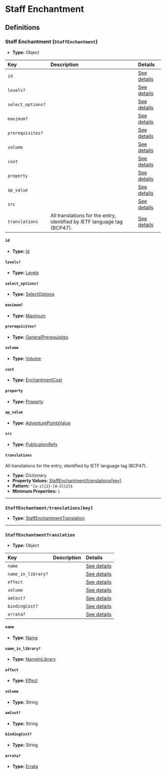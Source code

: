 # Staff Enchantment

## Definitions

### <a name="StaffEnchantment"></a> Staff Enchantment (`StaffEnchantment`)

- **Type:** Object

Key | Description | Details
:-- | :-- | :--
`id` |  | <a href="#StaffEnchantment/id">See details</a>
`levels?` |  | <a href="#StaffEnchantment/levels">See details</a>
`select_options?` |  | <a href="#StaffEnchantment/select_options">See details</a>
`maximum?` |  | <a href="#StaffEnchantment/maximum">See details</a>
`prerequisites?` |  | <a href="#StaffEnchantment/prerequisites">See details</a>
`volume` |  | <a href="#StaffEnchantment/volume">See details</a>
`cost` |  | <a href="#StaffEnchantment/cost">See details</a>
`property` |  | <a href="#StaffEnchantment/property">See details</a>
`ap_value` |  | <a href="#StaffEnchantment/ap_value">See details</a>
`src` |  | <a href="#StaffEnchantment/src">See details</a>
`translations` | All translations for the entry, identified by IETF language tag (BCP47). | <a href="#StaffEnchantment/translations">See details</a>

#### <a name="StaffEnchantment/id"></a> `id`

- **Type:** <a href="../_Activatable.md#Id">Id</a>

#### <a name="StaffEnchantment/levels"></a> `levels?`

- **Type:** <a href="../_Activatable.md#Levels">Levels</a>

#### <a name="StaffEnchantment/select_options"></a> `select_options?`

- **Type:** <a href="../_Activatable.md#SelectOptions">SelectOptions</a>

#### <a name="StaffEnchantment/maximum"></a> `maximum?`

- **Type:** <a href="../_Activatable.md#Maximum">Maximum</a>

#### <a name="StaffEnchantment/prerequisites"></a> `prerequisites?`

- **Type:** <a href="../_Prerequisite.md#GeneralPrerequisites">GeneralPrerequisites</a>

#### <a name="StaffEnchantment/volume"></a> `volume`

- **Type:** <a href="../_Activatable.md#Volume">Volume</a>

#### <a name="StaffEnchantment/cost"></a> `cost`

- **Type:** <a href="../_Activatable.md#EnchantmentCost">EnchantmentCost</a>

#### <a name="StaffEnchantment/property"></a> `property`

- **Type:** <a href="../_Activatable.md#Property">Property</a>

#### <a name="StaffEnchantment/ap_value"></a> `ap_value`

- **Type:** <a href="../_Activatable.md#AdventurePointsValue">AdventurePointsValue</a>

#### <a name="StaffEnchantment/src"></a> `src`

- **Type:** <a href="../source/_PublicationRef.md#PublicationRefs">PublicationRefs</a>

#### <a name="StaffEnchantment/translations"></a> `translations`

All translations for the entry, identified by IETF language tag (BCP47).

- **Type:** Dictionary
- **Property Values:** <a href="#StaffEnchantment/translations[key]">StaffEnchantment/translations[key]</a>
- **Pattern:** `^[a-z]{2}-[A-Z]{2}$`
- **Minimum Properties:** `1`

---

### <a name="StaffEnchantment/translations[key]"></a> `StaffEnchantment/translations[key]`

- **Type:** <a href="#StaffEnchantmentTranslation">StaffEnchantmentTranslation</a>

---

### <a name="StaffEnchantmentTranslation"></a> `StaffEnchantmentTranslation`

- **Type:** Object

Key | Description | Details
:-- | :-- | :--
`name` |  | <a href="#StaffEnchantmentTranslation/name">See details</a>
`name_in_library?` |  | <a href="#StaffEnchantmentTranslation/name_in_library">See details</a>
`effect` |  | <a href="#StaffEnchantmentTranslation/effect">See details</a>
`volume` |  | <a href="#StaffEnchantmentTranslation/volume">See details</a>
`aeCost?` |  | <a href="#StaffEnchantmentTranslation/aeCost">See details</a>
`bindingCost?` |  | <a href="#StaffEnchantmentTranslation/bindingCost">See details</a>
`errata?` |  | <a href="#StaffEnchantmentTranslation/errata">See details</a>

#### <a name="StaffEnchantmentTranslation/name"></a> `name`

- **Type:** <a href="../_Activatable.md#Name">Name</a>

#### <a name="StaffEnchantmentTranslation/name_in_library"></a> `name_in_library?`

- **Type:** <a href="../_Activatable.md#NameInLibrary">NameInLibrary</a>

#### <a name="StaffEnchantmentTranslation/effect"></a> `effect`

- **Type:** <a href="../_Activatable.md#Effect">Effect</a>

#### <a name="StaffEnchantmentTranslation/volume"></a> `volume`

- **Type:** String

#### <a name="StaffEnchantmentTranslation/aeCost"></a> `aeCost?`

- **Type:** String

#### <a name="StaffEnchantmentTranslation/bindingCost"></a> `bindingCost?`

- **Type:** String

#### <a name="StaffEnchantmentTranslation/errata"></a> `errata?`

- **Type:** <a href="../source/_Erratum.md#Errata">Errata</a>
